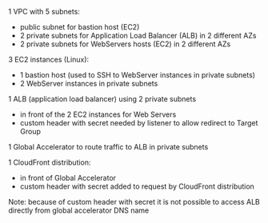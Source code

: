 1 VPC with 5 subnets:

- public subnet for bastion host (EC2)
- 2 private subnets for Application Load Balancer (ALB) in 2 different AZs
- 2 private subnets for WebServers hosts (EC2) in 2 different AZs

3 EC2 instances (Linux):

- 1 bastion host (used to SSH to WebServer instances in private subnets)
- 2 WebServer instances in private subnets

1 ALB (application load balancer) using 2 private subnets

- in front of the 2 EC2 instances for Web Servers
- custom header with secret needed by listener to allow redirect to Target Group

1 Global Accelerator to route traffic to ALB in private subnets

1 CloudFront distribution:

- in front of Global Accelerator
- custom header with secret added to request by CloudFront distribution

Note: because of custom header with secret it is not possible to access ALB directly from global accelerator DNS name
